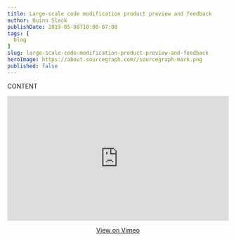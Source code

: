 ```yaml
---
title: Large-scale code modification product preview and feedback
author: Quinn Slack
publishDate: 2019-05-08T10:00-07:00
tags: [
  blog
]
slug: large-scale-code-modification-product-preview-and-feedback
heroImage: https://about.sourcegraph.com//sourcegraph-mark.png
published: false
---
```


CONTENT


<p class="container">
  <div style="padding:56.25% 0 0 0;position:relative;">
    <iframe src="https://player.vimeo.com/video/334965138?color=0CB6F4&amp;title=0&amp;byline=" style="position:absolute;top:0;left:0;width:100%;height:100%;" frameborder="0" webkitallowfullscreen="" mozallowfullscreen="" allowfullscreen=""></iframe>
  </div>
  <p style="text-align: center"><a href="https://vimeo.com/334965138" target="_blank">View on Vimeo</a></p>
</p>